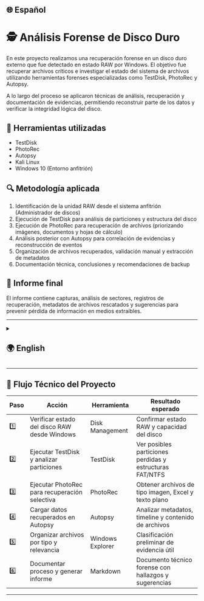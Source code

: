 ## 🌐 Español  
# 🕵️ Análisis Forense de Disco Duro

En este proyecto realizamos una recuperación forense en un disco duro externo que fue detectado en estado RAW por Windows. El objetivo fue recuperar archivos críticos e investigar el estado del sistema de archivos utilizando herramientas forenses especializadas como TestDisk, PhotoRec y Autopsy.

A lo largo del proceso se aplicaron técnicas de análisis, recuperación y documentación de evidencias, permitiendo reconstruir parte de los datos y verificar la integridad lógica del disco.

## 🧰 Herramientas utilizadas  
- TestDisk  
- PhotoRec  
- Autopsy  
- Kali Linux  
- Windows 10 (Entorno anfitrión)  

## 🔍 Metodología aplicada  
1. Identificación de la unidad RAW desde el sistema anfitrión (Administrador de discos)  
2. Ejecución de TestDisk para análisis de particiones y estructura del disco  
3. Ejecución de PhotoRec para recuperación de archivos (priorizando imágenes, documentos y hojas de cálculo)  
4. Análisis posterior con Autopsy para correlación de evidencias y reconstrucción de eventos  
5. Organización de archivos recuperados, validación manual y extracción de metadatos  
6. Documentación técnica, conclusiones y recomendaciones de backup  

## 📄 Informe final  
El informe contiene capturas, análisis de sectores, registros de recuperación, metadatos de archivos rescatados y sugerencias para prevenir pérdida de información en medios extraíbles.

---

<details>
<summary><h2>🌍 English</h2></summary>

# 🕵️ Hard Drive Forensic Analysis

This project simulates a real-world forensic recovery scenario of an external drive detected as RAW by Windows. The goal was to recover critical files and investigate the logical file system state using specialized forensic tools.

Key steps included scanning with TestDisk, file carving with PhotoRec, and timeline reconstruction with Autopsy. Recovered files were validated and correlated for potential digital evidence.

## 🧰 Tools  
- TestDisk  
- PhotoRec  
- Autopsy  
- Kali Linux  
- Windows 10 (host system)  

## 🔍 Methodology  
1. Identify RAW disk via Disk Management  
2. Run TestDisk to analyze partition structure  
3. Use PhotoRec to recover prioritized files (e.g., .jpg, .png, .xls, .csv)  
4. Load recovered data into Autopsy for evidence analysis  
5. Extract metadata and organize findings  
6. Final report and mitigation recommendations  

## 📄 Final Report  
Includes screenshots, file recovery logs, Autopsy findings, and digital preservation techniques.

</details>

---

## 🧭 Flujo Técnico del Proyecto

| Paso | Acción                                                         | Herramienta      | Resultado esperado                                       |
|------|----------------------------------------------------------------|------------------|----------------------------------------------------------|
| 1️⃣   | Verificar estado del disco RAW desde Windows                  | Disk Management  | Confirmar estado RAW y capacidad del disco               |
| 2️⃣   | Ejecutar TestDisk y analizar particiones                      | TestDisk         | Ver posibles particiones perdidas y estructuras FAT/NTFS |
| 3️⃣   | Ejecutar PhotoRec para recuperación selectiva                 | PhotoRec         | Obtener archivos de tipo imagen, Excel y texto plano     |
| 4️⃣   | Cargar datos recuperados en Autopsy                           | Autopsy          | Analizar metadatos, timeline y contenido de archivos     |
| 5️⃣   | Organizar archivos por tipo y relevancia                      | Windows Explorer | Clasificación preliminar de evidencia útil               |
| 6️⃣   | Documentar proceso y generar informe                          | Markdown         | Documento técnico forense con hallazgos y sugerencias    |

---